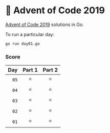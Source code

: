 # 🎄 Advent of Code 2019

[Advent of Code 2019](https://adventofcode.com/2019) solutions in Go.

To run a particular day:

```bash
go run day01.go
```

### Score

|  Day | Part 1 | Part 2 |
| ---: | :----: | :----: |
| `05` |   ⭐   |   ⭐   |
| `04` |   ⭐   |   ⭐   |
| `03` |   ⭐   |   ⭐   |
| `02` |   ⭐   |   ⭐   |
| `01` |   ⭐   |   ⭐   |
